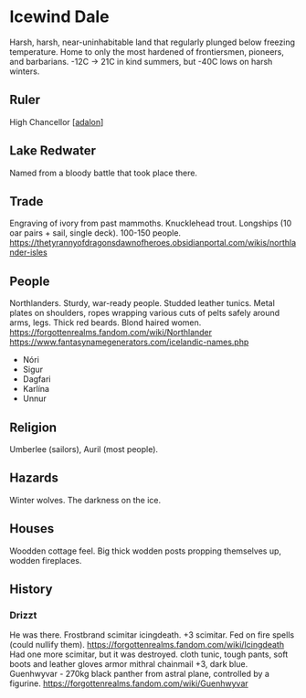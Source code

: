# Icewind Dale

Harsh, harsh, near-uninhabitable land that regularly plunged below freezing temperature.
Home to only the most hardened of frontiersmen, pioneers, and barbarians.
-12C -> 21C in kind summers, but -40C lows on harsh winters.

## Ruler
High Chancellor [[adalon]]

## Lake Redwater
Named from a bloody battle that took place there.

## Trade
Engraving of ivory from past mammoths. Knucklehead trout.
Longships (10 oar pairs + sail, single deck). 100-150 people.
https://thetyrannyofdragonsdawnofheroes.obsidianportal.com/wikis/northlander-isles
## People
Northlanders. Sturdy, war-ready people. Studded leather tunics. Metal plates on shoulders, ropes wrapping various cuts of pelts  safely around arms, legs. Thick red beards. Blond haired women.
https://forgottenrealms.fandom.com/wiki/Northlander
https://www.fantasynamegenerators.com/icelandic-names.php
- Nóri
- Sigur
- Dagfari
- Karlína
- Unnur

## Religion
Umberlee (sailors), Auril (most people).

## Hazards
Winter wolves.
The darkness on the ice.

## Houses
Woodden cottage feel. Big thick wodden posts propping themselves up, wodden fireplaces.

## History

### Drizzt
He was there. Frostbrand scimitar icingdeath. +3 scimitar. Fed on fire spells (could nullify them).
https://forgottenrealms.fandom.com/wiki/Icingdeath
Had one more scimitar, but it was destroyed.
cloth tunic, tough pants, soft boots and leather gloves
armor mithral chainmail +3, dark blue.
Guenhwyvar - 270kg black panther from astral plane, controlled by a figurine.
https://forgottenrealms.fandom.com/wiki/Guenhwyvar

[//begin]: # "Autogenerated link references for markdown compatibility"
[adalon]: ../npcs/adalon "Adalon"
[//end]: # "Autogenerated link references"
